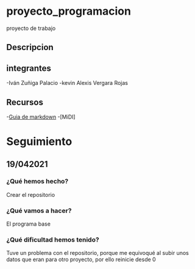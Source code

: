 # proyecto_programacion
proyecto de trabajo 
## Descripcion 

## integrantes 
-Iván Zuñiga Palacio
-kevin Alexis Vergara Rojas  

## Recursos 
-[Guia de markdown](https://github.com/adam-p/markdown-here/wiki/Markdown-Cheatsheet)
-[MiDI]
# Seguimiento 
## 19/042021
### ¿Qué hemos hecho?
  Crear el repositorio 
  
### ¿Qué vamos a hacer?
 El programa base 
 
 ### ¿Qué dificultad hemos tenido? 
   Tuve un problema con el repositorio, porque me equivoqué al subir unos datos que eran para otro proyecto, por ello reinicie desde 0
 
